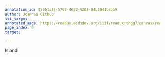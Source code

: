 ```yaml
---
annotation_id: 98051af6-5797-4622-920f-04b3041bcbb9
author: Joannas Github
tei_target: 
annotated_page: https://readux.ecdsdev.org/iiif/readux:thgg7/canvas/readux:thgg7_00000001.jp2
page_index: 0
target: 

---
```

<p>Island!</p>